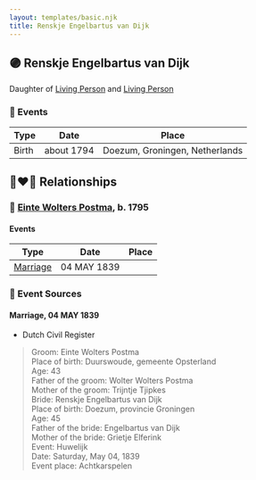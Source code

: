```yaml
---
layout: templates/basic.njk
title: Renskje Engelbartus van Dijk
---
```

## 🟣 Renskje Engelbartus van Dijk

Daughter of [Living Person](/people/8/81341914) and [Living Person](/people/4/49062305)

### 📆 Events

Type | Date | Place
------ | ------ | ------
Birth | about 1794 | Doezum, Groningen, Netherlands

## 👩‍❤️‍👨 Relationships

### 🔵 [Einte Wolters Postma](/people/1/18880768), b. 1795

#### Events

Type | Date | Place
------ | ------ | ------
[Marriage](#event-f2d43831-ed09-4027-879b-dc35959a780a) | 04 MAY 1839 |
### 📰 Event Sources

#### <a id="event-f2d43831-ed09-4027-879b-dc35959a780a"></a> Marriage, 04 MAY 1839
* Dutch Civil Register
>   
  > Groom: Einte Wolters Postma  
  > Place of birth: Duurswoude, gemeente Opsterland  
  > Age: 43  
  > Father of the groom: Wolter Wolters Postma  
  > Mother of the groom: Trijntje Tjipkes  
  > Bride: Renskje Engelbartus van Dijk  
  > Place of birth: Doezum, provincie Groningen  
  > Age: 45  
  > Father of the bride: Engelbartus van Dijk  
  > Mother of the bride: Grietje Elferink  
  > Event: Huwelijk  
  > Date: Saturday, May 04, 1839  
  > Event place: Achtkarspelen
